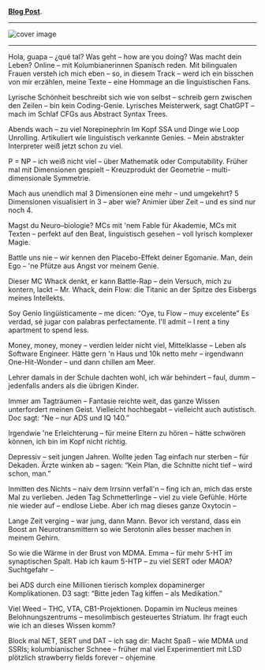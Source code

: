 [**Blog Post**](https://javascript.moe/de/blog/die-kunst-des-andersseins-v4t4rc6us6h6i20h71mrf44x?ui=0).


---

![cover image](https://javascript.moe/_next/image?url=https%3A%2F%2Fstrapi.javascript.moe%2Fuploads%2Fgenie_66b909d528_f7ddfbac17.jpeg&w=2048&q=75)

---

Hola, guapa – ¿qué tal?
Was geht – how are you doing?
Was macht dein Leben?
Online – mit Kolumbianerinnen Spanisch reden.
Mit bilingualen Frauen versteh ich mich eben –
so, in diesem Track – werd ich ein bisschen von mir erzählen,
meine Texte –
eine Hommage an die linguistischen Fans.

Lyrische Schönheit beschreibt sich wie von selbst –
schreib gern zwischen den Zeilen – bin kein Coding-Genie.
Lyrisches Meisterwerk, sagt ChatGPT –
mach im Schlaf CFGs aus Abstract Syntax Trees.

Abends wach – zu viel Norepinephrin
Im Kopf SSA und Dinge wie Loop Unrolling. Artikuliert wie linguistisch verkannte Genies. –
Mein abstrakter Interpreter weiß jetzt schon zu viel.

P = NP – ich weiß nicht viel – über Mathematik oder Computability.
Früher mal mit Dimensionen gespielt –
Kreuzprodukt der Geometrie – multi-dimensionale Symmetrie.

Mach aus unendlich mal 3 Dimensionen eine mehr – und umgekehrt?
5 Dimensionen visualisiert in 3 – aber wie?
Animier über Zeit – und es sind nur noch 4.

Magst du Neuro–biologie?
MCs mit 'nem Fable für Akademie,
MCs mit Texten – perfekt auf den Beat,
linguistisch gesehen – voll lyrisch komplexer Magie.

Battle uns nie –
wir kennen den Placebo-Effekt deiner Egomanie.
Man, dein Ego – 'ne Pfütze aus Angst vor meinem Genie.

Dieser MC Whack denkt, er kann Battle-Rap –
dein Versuch, mich zu kontern, lackt –
Mr. Whack, dein Flow:
die Titanic an der Spitze des Eisbergs meines Intellekts.

Soy Genio lingüísticamente –
me dicen: “Oye, tu Flow – muy excelente”
Es verdad, sé jugar con palabras perfectamente. I'll admit – I rent a tiny apartment to spend less.

Money, money, money – verdien leider nicht viel,
Mittelklasse – Leben als Software Engineer.
Hätte gern 'n Haus und 10k netto mehr –
irgendwann One-Hit-Wonder – und dann chillen am Meer.

Lehrer damals in der Schule dachten wohl, ich wär behindert –
faul, dumm – jedenfalls anders als die übrigen Kinder.

Immer am Tagträumen – Fantasie reichte weit,
das ganze Wissen unterfordert meinen Geist.
Vielleicht hochbegabt – vielleicht auch autistisch.
Doc sagt: “Ne – nur ADS und IQ 140.”

Irgendwie 'ne Erleichterung – für meine Eltern zu hören –
hätte schwören können, ich bin im Kopf nicht richtig.

Depressiv – seit jungen Jahren.
Wollte jeden Tag einfach nur sterben – für Dekaden.
Ärzte winken ab – sagen: “Kein Plan,
die Schnitte nicht tief – wird schon, man.”

Inmitten des Nichts – naiv dem Irrsinn verfall'n –
fing ich an, mich das erste Mal zu verlieben.
Jeden Tag Schmetterlinge – viel zu viele Gefühle.
Hörte nie wieder auf – endlose Liebe.
Aber ich mag dieses ganze Oxytocin –

Lange Zeit verging – war jung, dann Mann.
Bevor ich verstand, dass ein Boost an
Neurotransmittern so wie Serotonin
alles besser machen in meinem Gehirn.

So wie die Wärme in der Brust von MDMA.
Emma – für mehr 5-HT im synaptischen Spalt. Hab ich kaum 5-HTP – zu viel SERT oder MAOA?
Suchtgefahr –

bei ADS
durch eine Millionen tierisch komplex dopaminerger Komplikationen.
D3 sagt: “Bitte jeden Tag kiffen – als Medikation.”

Viel Weed – THC, VTA, CB1-Projektionen.
Dopamin im Nucleus meines Belohnungszentrums –
mesolimbisch gesteuertes Striatum. Ihr fragt euch wie ich an dieses Wissen komm?

Block mal NET, SERT und DAT –
ich sag dir: Macht Spaß – wie MDMA und SSRIs; kolumbianischer Schnee – früher mal viel Experimentiert mit LSD plötzlich strawberry fields forever – ohjemine